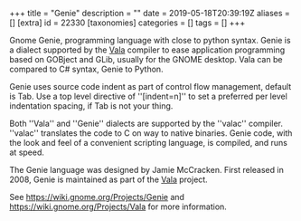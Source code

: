+++
title = "Genie"
description = ""
date = 2019-05-18T20:39:19Z
aliases = []
[extra]
id = 22330
[taxonomies]
categories = []
tags = []
+++


Gnome Genie, programming language with close to python syntax.  Genie is a dialect supported by the [Vala](https://rosettacode.org/wiki/Vala) compiler to ease application programming based on GOBject and GLib, usually for the GNOME desktop.  Vala can be compared to C# syntax, Genie to Python.

Genie uses source code indent as part of control flow management, default is Tab.  Use a top level directive of ''[indent=n]'' to set a preferred per level indentation spacing, if Tab is not your thing.

Both ''Vala'' and ''Genie'' dialects are supported by the ''valac'' compiler. ''valac'' translates the code to C on way to native binaries.  Genie code, with the look and feel of a convenient scripting language, is compiled, and runs at speed.

The Genie language was designed by Jamie McCracken.  First released in 2008, Genie is maintained as part of the [Vala](https://rosettacode.org/wiki/Vala) project.

See https://wiki.gnome.org/Projects/Genie and https://wiki.gnome.org/Projects/Vala for more information.
